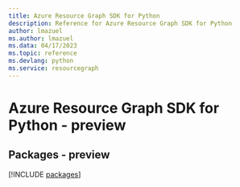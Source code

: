 ```yaml
---
title: Azure Resource Graph SDK for Python
description: Reference for Azure Resource Graph SDK for Python
author: lmazuel
ms.author: lmazuel
ms.data: 04/17/2023
ms.topic: reference
ms.devlang: python
ms.service: resourcegraph
---
```

# Azure Resource Graph SDK for Python - preview
## Packages - preview
[!INCLUDE [packages](resource-graph-index.md)]